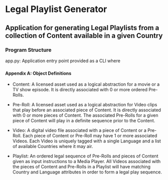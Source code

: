 # Legal Playlist Generator

## Application for generating Legal Playlists from a collection of Content available in a given Country

### Program Structure
app.py: Application entry point provided as a CLI where 

###


#### Appendix A: Object Definitions
* Content: A licensed asset used as a logical abstraction for a movie or a TV show episode. It is directly associated with 0 or more ordered Pre-Rolls.

* Pre-Roll: A licensed asset used as a logical abstraction for Video clips that play before an associated piece of Content. It is directly associated with 0 or more pieces of Content. The associated Pre-Rolls for a given piece of Content will play in a definite sequence prior to the Content.

* Video: A digital video file associated with a piece of Content or a Pre-Roll. Each piece of Content or Pre-Roll may have 1 or more associated Videos. Each Video is uniquely tagged with a single Language and a list of available Countries where it may air.

* Playlist: An ordered legal sequence of Pre-Rolls and pieces of Content given as input instructions to a Media Player. All Videos associated with the pieces of Content and Pre-Rolls in a Playlist will have matching Country and Language attributes in order to form a legal play sequence.
